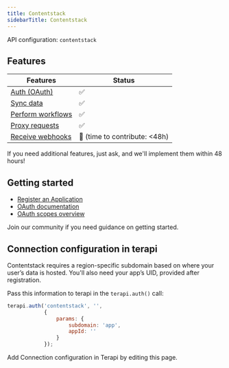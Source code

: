 ```yaml
---
title: Contentstack
sidebarTitle: Contentstack
---
```


API configuration: `contentstack`

## Features

| Features | Status |
| - | - |
| [Auth (OAuth)](/integrate/guides/authorize-an-api) | ✅ |
| [Sync data](/integrate/guides/sync-data-from-an-api) | ✅ |
| [Perform workflows](/integrate/guides/perform-workflows-with-an-api) | ✅ |
| [Proxy requests](/integrate/guides/proxy-requests-to-an-api) | ✅ |
| [Receive webhooks](/integrate/guides/receive-webhooks-from-an-api) | 🚫 (time to contribute: &lt;48h) |

If you need additional features, just ask, and we'll implement them within 48 hours!

## Getting started

-   [Register an Application](https://www.contentstack.com/docs/developers/developer-hub/contentstack-oauth/#configuring-contentstack-oauth)
-   [OAuth documentation](https://www.contentstack.com/docs/developers/developer-hub/contentstack-oauth)
-   [OAuth scopes overview](https://www.contentstack.com/docs/developers/developer-hub/oauth-scopes/)

Join our community if you need guidance on getting started.

## Connection configuration in terapi

Contentstack requires a region-specific subdomain based on where your user’s data is hosted. You'll also need your app’s UID, provided after registration.

Pass this information to terapi in the `terapi.auth()` call:

```js
terapi.auth('contentstack', '',
            {
                params: {
                    subdomain: 'app',
                    appId: ''
                }
            });
```

Add Connection configuration in Terapi by editing this page.
    
